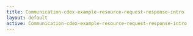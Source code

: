 ```yaml
---
title: Communication-cdex-example-resource-request-response-intro
layout: default
active: Communication-cdex-example-resource-request-response-intro
---
```


